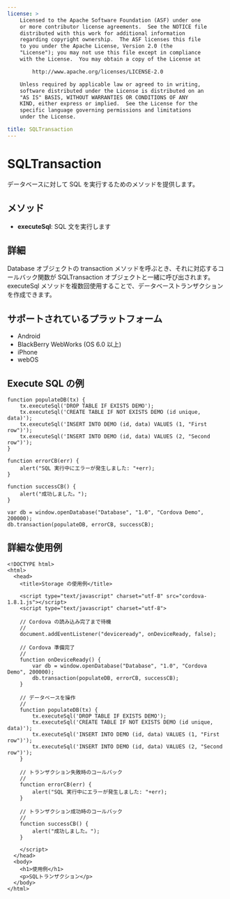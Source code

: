 ```yaml
---
license: >
    Licensed to the Apache Software Foundation (ASF) under one
    or more contributor license agreements.  See the NOTICE file
    distributed with this work for additional information
    regarding copyright ownership.  The ASF licenses this file
    to you under the Apache License, Version 2.0 (the
    "License"); you may not use this file except in compliance
    with the License.  You may obtain a copy of the License at

        http://www.apache.org/licenses/LICENSE-2.0

    Unless required by applicable law or agreed to in writing,
    software distributed under the License is distributed on an
    "AS IS" BASIS, WITHOUT WARRANTIES OR CONDITIONS OF ANY
    KIND, either express or implied.  See the License for the
    specific language governing permissions and limitations
    under the License.

title: SQLTransaction
---
```


SQLTransaction
=======

データベースに対して SQL を実行するためのメソッドを提供します。

メソッド
-------

- __executeSql__: SQL 文を実行します

詳細
-------

Database オブジェクトの transaction メソッドを呼ぶとき、それに対応するコールバック関数が SQLTransaction オブジェクトと一緒に呼び出されます。 executeSql メソッドを複数回使用することで、データベーストランザクションを作成できます。

サポートされているプラットフォーム
-------------------

- Android
- BlackBerry WebWorks (OS 6.0 以上)
- iPhone
- webOS

Execute SQL の例
------------------

    function populateDB(tx) {
        tx.executeSql('DROP TABLE IF EXISTS DEMO');
        tx.executeSql('CREATE TABLE IF NOT EXISTS DEMO (id unique, data)');
        tx.executeSql('INSERT INTO DEMO (id, data) VALUES (1, "First row")');
        tx.executeSql('INSERT INTO DEMO (id, data) VALUES (2, "Second row")');
    }

    function errorCB(err) {
        alert("SQL 実行中にエラーが発生しました: "+err);
    }

    function successCB() {
        alert("成功しました。");
    }

    var db = window.openDatabase("Database", "1.0", "Cordova Demo", 200000);
    db.transaction(populateDB, errorCB, successCB);

詳細な使用例
------------

    <!DOCTYPE html>
    <html>
      <head>
        <title>Storage の使用例</title>

        <script type="text/javascript" charset="utf-8" src="cordova-1.8.1.js"></script>
        <script type="text/javascript" charset="utf-8">

        // Cordova の読み込み完了まで待機
        //
        document.addEventListener("deviceready", onDeviceReady, false);

        // Cordova 準備完了
        //
        function onDeviceReady() {
            var db = window.openDatabase("Database", "1.0", "Cordova Demo", 200000);
            db.transaction(populateDB, errorCB, successCB);
        }

        // データベースを操作
        //
        function populateDB(tx) {
            tx.executeSql('DROP TABLE IF EXISTS DEMO');
            tx.executeSql('CREATE TABLE IF NOT EXISTS DEMO (id unique, data)');
            tx.executeSql('INSERT INTO DEMO (id, data) VALUES (1, "First row")');
            tx.executeSql('INSERT INTO DEMO (id, data) VALUES (2, "Second row")');
        }

        // トランザクション失敗時のコールバック
        //
        function errorCB(err) {
            alert("SQL 実行中にエラーが発生しました: "+err);
        }

        // トランザクション成功時のコールバック
        //
        function successCB() {
            alert("成功しました。");
        }

        </script>
      </head>
      <body>
        <h1>使用例</h1>
        <p>SQLトランザクション</p>
      </body>
    </html>
